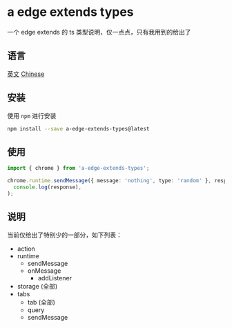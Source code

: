 # a edge extends types

一个 edge extends 的 ts 类型说明，仅一点点，只有我用到的给出了

## 语言

[英文](https://github.com/lmssee/edgeExtendsTypes/blob/main/README.md) [Chinese](https://github.com/lmssee/edgeExtendsTypes/blob/main/自述文件.md)

## 安装

使用 `npm` 进行安装

```sh
npm install --save a-edge-extends-types@latest
```

## 使用

```ts
import { chrome } from 'a-edge-extends-types';

chrome.runtime.sendMessage({ message: 'nothing', type: 'random' }, response =>
  console.log(response),
);
```

## 说明

当前仅给出了特别少的一部分，如下列表：

- action
- runtime
  - sendMessage
  - onMessage
    - addListener
- storage (全部)
- tabs
  - tab (全部)
  - query
  - sendMessage
